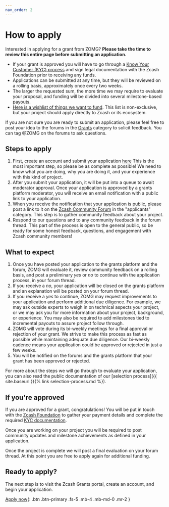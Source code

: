 ```yaml
---
nav_order: 2
---
```


# How to apply

Interested in applying for a grant from ZOMG? **Please take the time to review this entire page before submitting an application.**

* If your grant is approved you will have to go through a [Know Your Customer (KYC) process](https://www.zfnd.org/about/aml-kyc-requirements) and sign legal documentation with the Zcash Foundation prior to receiving any funds.  
* Applications can be submitted at any time, but they will be reviewed on a rolling basis, approximately once every two weeks. 
* The larger the requested sum, the more time we may require to evaluate your proposal, and funding will be divided into several milestone-based payouts.
* [Here is a wishlist of things we want to fund](https://zcashomg.org/what-we-fund.html). This list is non-exclusive, but your project should apply directly to Zcash or its ecosystem.

If you are not sure you are ready to submit an application, please feel free to post your idea to the forums in the [Grants](https://forum.zcashcommunity.com/c/Grants/33) category to solicit feedback. You can tag @ZOMG on the forums to ask questions. 

## Steps to apply

1. First, create an account and submit your application [here](https://grants.zfnd.org/create) This is the most important step, so please be as complete as possible! We need to know what you are doing, why you are doing it, and your experience with this kind of project. 
2. After you submit your application, it will be put into a queue to await moderator approval. Once your application is approved by a grants platform moderator, you will receive an email notification with a public link to your application. 
3. When you receive the notification that your application is public, please post a link to it on the [Zcash Community Forum](https://forum.zcashcommunity.com/c/Grants/Applications/36) in the "applicants" category. This step is to gather community feedback about your project.
4. Respond to our questions and to any community feedback in the forum thread. This part of the process is open to the general public, so be ready for some honest feedback, questions, and engagement with Zcash community members!

## What to expect

1. Once you have posted your application to the grants platform and the forum, ZOMG will evaluate it, review community feedback on a rolling basis, and post a preliminary _yes_ or _no_ to continue with the application process, in your forum thread.
2. If you receive a _no_, your application will be closed on the grants platform and an explanation will be posted on your forum thread.  
3. If you receive a _yes_ to continue, ZOMG may request improvements to your application and perform additional due diligence. For example, we may ask outside experts to weigh in on technical aspects your project, or we may ask you for more information about your project, background, or experience. You may also be required to add milestones tied to incremental payouts to assure project follow through.
4. ZOMG will vote during its bi-weekly meetings for a final approval or rejection of your grant. We strive to make this process as fast as possible while maintaining adequate due diligence. Our bi-weekly cadence means your application could be approved or rejected in just a few weeks. 
5. You will be notified on the forums and the grants platform that your grant has been approved or rejected.

For more about the steps we will go through to evaluate your application, you can also read the public documentation of our [selection process]({{ site.baseurl }}{% link selection-process.md %}).

## If you're approved

If you are approved for a grant, congratulations! You will be put in touch with the [Zcash Foundation](https://www.zfnd.org/) to gather your payment details and complete the required [KYC documentation](https://www.zfnd.org/about/aml-kyc-requirements). 

Once you are working on your project you will be required to post community updates and milestone achievements as defined in your application. 

Once the project is complete we will post a final evaluation on your forum thread. At this point you are free to apply again for additional funding.

## Ready to apply?

The next step is to visit the Zcash Grants portal, create an account, and begin your application.

[Apply now](https://grants.zfnd.org/create){: .btn .btn-primary .fs-5 .mb-4 .mb-md-0 .mr-2 }
